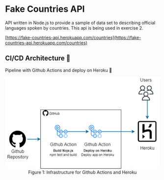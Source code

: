 # Fake Countries API

API written in Node.js to provide a sample of data set to describing official languages spoken by countries.
This api is being used in exercise 2.

[https://fake-countries-api.herokuapp.com/countries](https://fake-countries-api.herokuapp.com/countries)

## CI/CD Architecture 🗼

Pipeline with Github Actions and deploy on Heroku :rocket:

<p align="center">
  <img width="800" src="docs/fake-countries-api-aws.png" alt="AWS Infrastructure"/>
  <br/>
  <span>Figure 1: Infrastructure for Github Actions and Heroku</span>
</p>